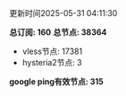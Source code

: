 更新时间2025-05-31 04:11:30

**总订阅: 160**
**总节点: 38364**
- vless节点: 17381
- hysteria2节点: 3

**google ping有效节点: 315**
